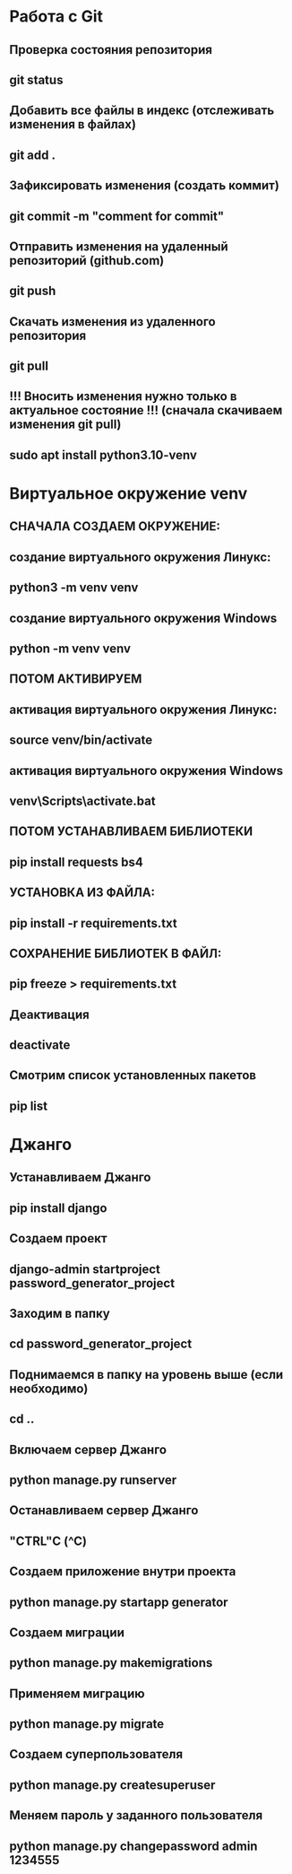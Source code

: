 # Работа с Git
## Проверка состояния репозитория
## git status
## Добавить все файлы в индекс (отслеживать изменения в файлах)
## git add .
## Зафиксировать изменения (создать коммит)
## git commit -m "comment for commit"
## Отправить изменения на удаленный репозиторий (github.com)
## git push
## Скачать изменения из удаленного репозитория
## git pull
## !!! Вносить изменения нужно только в актуальное состояние !!! (сначала скачиваем изменения git pull)
## sudo apt install python3.10-venv

# Виртуальное окружение venv 
## СНАЧАЛА СОЗДАЕМ ОКРУЖЕНИЕ:
## создание виртуального окружения Линукс:
## python3 -m venv venv
## создание виртуального окружения Windows
## python -m venv venv
## ПОТОМ АКТИВИРУЕМ
## активация виртуального окружения Линукс:
## source venv/bin/activate
## активация виртуального окружения Windows
## venv\Scripts\activate.bat
## ПОТОМ УСТАНАВЛИВАЕМ БИБЛИОТЕКИ
## pip install requests bs4
## УСТАНОВКА ИЗ ФАЙЛА:
## pip install -r requirements.txt
## СОХРАНЕНИЕ БИБЛИОТЕК В ФАЙЛ:
## pip freeze > requirements.txt
## Деактивация
## deactivate
## Смотрим список установленных пакетов
## pip list

# Джанго
## Устанавливаем Джанго
## pip install django
## Создаем проект
## django-admin startproject password_generator_project
## Заходим в папку
## cd password_generator_project
## Поднимаемся в папку на уровень выше (если необходимо)
## cd ..
## Включаем сервер Джанго
## python manage.py runserver
## Останавливаем сервер Джанго
## "CTRL"C (^C)
## Создаем приложение внутри проекта
## python manage.py startapp generator
## Создаем миграции
## python manage.py makemigrations
## Применяем миграцию
## python manage.py migrate
## Создаем суперпользователя
## python manage.py createsuperuser
## Меняем пароль у заданного пользователя
## python manage.py changepassword admin 1234555